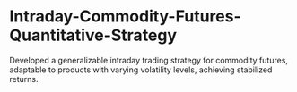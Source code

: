 # Intraday-Commodity-Futures-Quantitative-Strategy
Developed a generalizable intraday trading strategy for commodity futures, adaptable to products with varying volatility levels, achieving stabilized returns.
